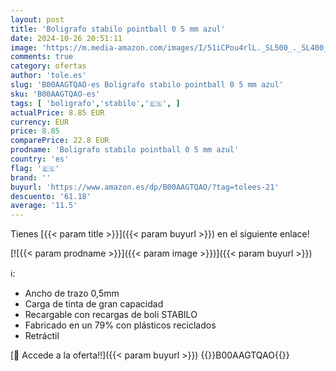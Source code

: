 ```yaml
---
layout: post
title: 'Boligrafo stabilo pointball 0 5 mm azul'
date: 2024-10-26 20:51:11
image: 'https://m.media-amazon.com/images/I/51iCPou4rlL._SL500_._SL400_.jpg'
comments: true
category: ofertas
author: 'tole.es'
slug: 'B00AAGTQAO-es Boligrafo stabilo pointball 0 5 mm azul'
sku: 'B00AAGTQAO-es'
tags: [ 'boligrafo','stabilo','🇪🇸', ]
actualPrice: 8.85 EUR
currency: EUR
price: 8.85
comparePrice: 22.8 EUR
prodname: 'Boligrafo stabilo pointball 0 5 mm azul'
country: 'es'
flag: '🇪🇸'
brand: ''
buyurl: 'https://www.amazon.es/dp/B00AAGTQAO/?tag=tolees-21'
descuento: '61.18'
average: '11.5'
---
```


Tienes [{{< param title >}}]({{< param buyurl >}}) en el siguiente enlace!

[![{{< param prodname >}}]({{< param image >}})]({{< param buyurl >}})

ℹ️:

- Ancho de trazo 0,5mm
- Carga de tinta de gran capacidad
- Recargable con recargas de boli STABILO
- Fabricado en un 79% con plásticos reciclados
- Retráctil

[🛒 Accede a la oferta!!]({{< param buyurl >}})
{{<world>}}B00AAGTQAO{{</world>}}
